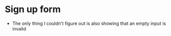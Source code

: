 # Sign up form

- The only thing I couldn't figure out is also showing that an empty input is invalid